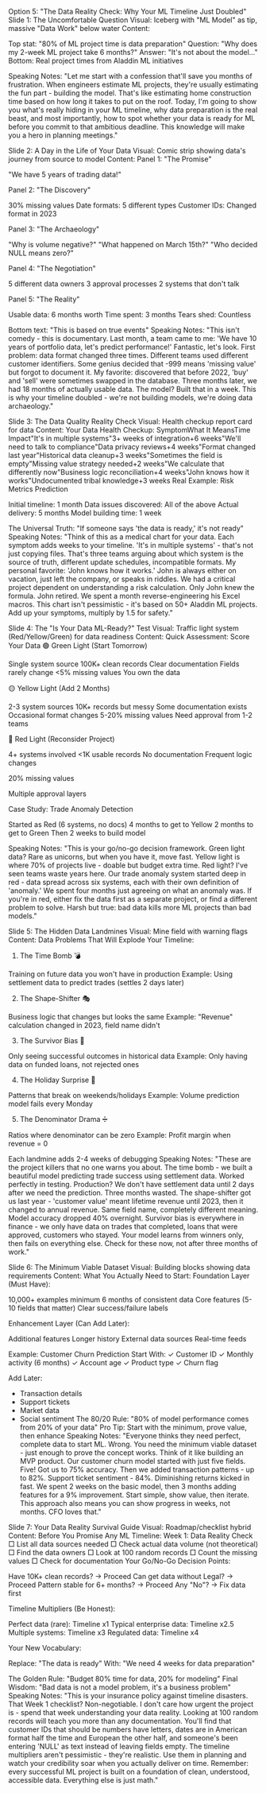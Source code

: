 Option 5: "The Data Reality Check: Why Your ML Timeline Just Doubled"
Slide 1: The Uncomfortable Question
Visual: Iceberg with "ML Model" as tip, massive "Data Work" below water
Content:

Top stat: "80% of ML project time is data preparation"
Question: "Why does my 2-week ML project take 6 months?"
Answer: "It's not about the model..."
Bottom: Real project times from Aladdin ML initiatives

Speaking Notes:
"Let me start with a confession that'll save you months of frustration. When engineers estimate ML projects, they're usually estimating the fun part - building the model. That's like estimating home construction time based on how long it takes to put on the roof. Today, I'm going to show you what's really hiding in your ML timeline, why data preparation is the real beast, and most importantly, how to spot whether your data is ready for ML before you commit to that ambitious deadline. This knowledge will make you a hero in planning meetings."

Slide 2: A Day in the Life of Your Data
Visual: Comic strip showing data's journey from source to model
Content:
Panel 1: "The Promise"

"We have 5 years of trading data!"

Panel 2: "The Discovery"

30% missing values
Date formats: 5 different types
Customer IDs: Changed format in 2023

Panel 3: "The Archaeology"

"Why is volume negative?"
"What happened on March 15th?"
"Who decided NULL means zero?"

Panel 4: "The Negotiation"

5 different data owners
3 approval processes
2 systems that don't talk

Panel 5: "The Reality"

Usable data: 6 months worth
Time spent: 3 months
Tears shed: Countless

Bottom text: "This is based on true events"
Speaking Notes:
"This isn't comedy - this is documentary. Last month, a team came to me: 'We have 10 years of portfolio data, let's predict performance!' Fantastic, let's look. First problem: data format changed three times. Different teams used different customer identifiers. Some genius decided that -999 means 'missing value' but forgot to document it. My favorite: discovered that before 2022, 'buy' and 'sell' were sometimes swapped in the database. Three months later, we had 18 months of actually usable data. The model? Built that in a week. This is why your timeline doubled - we're not building models, we're doing data archaeology."

Slide 3: The Data Quality Reality Check
Visual: Health checkup report card for data
Content:
Your Data Health Checkup:
SymptomWhat It MeansTime Impact"It's in multiple systems"3+ weeks of integration+6 weeks"We'll need to talk to compliance"Data privacy reviews+4 weeks"Format changed last year"Historical data cleanup+3 weeks"Sometimes the field is empty"Missing value strategy needed+2 weeks"We calculate that differently now"Business logic reconciliation+4 weeks"John knows how it works"Undocumented tribal knowledge+3 weeks
Real Example: Risk Metrics Prediction

Initial timeline: 1 month
Data issues discovered: All of the above
Actual delivery: 5 months
Model building time: 1 week

The Universal Truth:
"If someone says 'the data is ready,' it's not ready"
Speaking Notes:
"Think of this as a medical chart for your data. Each symptom adds weeks to your timeline. 'It's in multiple systems' - that's not just copying files. That's three teams arguing about which system is the source of truth, different update schedules, incompatible formats. My personal favorite: 'John knows how it works.' John is always either on vacation, just left the company, or speaks in riddles. We had a critical project dependent on understanding a risk calculation. Only John knew the formula. John retired. We spent a month reverse-engineering his Excel macros. This chart isn't pessimistic - it's based on 50+ Aladdin ML projects. Add up your symptoms, multiply by 1.5 for safety."

Slide 4: The "Is Your Data ML-Ready?" Test
Visual: Traffic light system (Red/Yellow/Green) for data readiness
Content:
Quick Assessment: Score Your Data
🟢 Green Light (Start Tomorrow)

Single system source
100K+ clean records
Clear documentation
Fields rarely change
<5% missing values
You own the data

🟡 Yellow Light (Add 2 Months)

2-3 system sources
10K+ records but messy
Some documentation exists
Occasional format changes
5-20% missing values
Need approval from 1-2 teams

🔴 Red Light (Reconsider Project)

4+ systems involved
<1K usable records
No documentation
Frequent logic changes


20% missing values


Multiple approval layers

Case Study: Trade Anomaly Detection

Started as Red (6 systems, no docs)
4 months to get to Yellow
2 months to get to Green
Then 2 weeks to build model

Speaking Notes:
"This is your go/no-go decision framework. Green light data? Rare as unicorns, but when you have it, move fast. Yellow light is where 70% of projects live - doable but budget extra time. Red light? I've seen teams waste years here. Our trade anomaly system started deep in red - data spread across six systems, each with their own definition of 'anomaly.' We spent four months just agreeing on what an anomaly was. If you're in red, either fix the data first as a separate project, or find a different problem to solve. Harsh but true: bad data kills more ML projects than bad models."

Slide 5: The Hidden Data Landmines
Visual: Mine field with warning flags
Content:
Data Problems That Will Explode Your Timeline:
1. The Time Bomb 💣

Training on future data you won't have in production
Example: Using settlement data to predict trades (settles 2 days later)

2. The Shape-Shifter 🎭

Business logic that changes but looks the same
Example: "Revenue" calculation changed in 2023, field name didn't

3. The Survivor Bias 👻

Only seeing successful outcomes in historical data
Example: Only having data on funded loans, not rejected ones

4. The Holiday Surprise 🎄

Patterns that break on weekends/holidays
Example: Volume prediction model fails every Monday

5. The Denominator Drama ➗

Ratios where denominator can be zero
Example: Profit margin when revenue = 0

Each landmine adds 2-4 weeks of debugging
Speaking Notes:
"These are the project killers that no one warns you about. The time bomb - we built a beautiful model predicting trade success using settlement data. Worked perfectly in testing. Production? We don't have settlement data until 2 days after we need the prediction. Three months wasted. The shape-shifter got us last year - 'customer value' meant lifetime revenue until 2023, then it changed to annual revenue. Same field name, completely different meaning. Model accuracy dropped 40% overnight. Survivor bias is everywhere in finance - we only have data on trades that completed, loans that were approved, customers who stayed. Your model learns from winners only, then fails on everything else. Check for these now, not after three months of work."

Slide 6: The Minimum Viable Dataset
Visual: Building blocks showing data requirements
Content:
What You Actually Need to Start:
Foundation Layer (Must Have):

10,000+ examples minimum
6 months of consistent data
Core features (5-10 fields that matter)
Clear success/failure labels

Enhancement Layer (Can Add Later):

Additional features
Longer history
External data sources
Real-time feeds

Example: Customer Churn Prediction
Start With:
✓ Customer ID
✓ Monthly activity (6 months)
✓ Account age
✓ Product type
✓ Churn flag

Add Later:
+ Transaction details
+ Support tickets
+ Market data
+ Social sentiment
The 80/20 Rule:
"80% of model performance comes from 20% of your data"
Pro Tip: Start with the minimum, prove value, then enhance
Speaking Notes:
"Everyone thinks they need perfect, complete data to start ML. Wrong. You need the minimum viable dataset - just enough to prove the concept works. Think of it like building an MVP product. Our customer churn model started with just five fields. Five! Got us to 75% accuracy. Then we added transaction patterns - up to 82%. Support ticket sentiment - 84%. Diminishing returns kicked in fast. We spent 2 weeks on the basic model, then 3 months adding features for a 9% improvement. Start simple, show value, then iterate. This approach also means you can show progress in weeks, not months. CFO loves that."

Slide 7: Your Data Reality Survival Guide
Visual: Roadmap/checklist hybrid
Content:
Before You Promise Any ML Timeline:
Week 1: Data Reality Check
□ List all data sources needed
□ Check actual data volume (not theoretical)
□ Find the data owners
□ Look at 100 random records
□ Count the missing values
□ Check for documentation
Your Go/No-Go Decision Points:

Have 10K+ clean records? → Proceed
Can get data without Legal? → Proceed
Pattern stable for 6+ months? → Proceed
Any "No"? → Fix data first

Timeline Multipliers (Be Honest):

Perfect data (rare): Timeline x1
Typical enterprise data: Timeline x2.5
Multiple systems: Timeline x3
Regulated data: Timeline x4

Your New Vocabulary:

Replace: "The data is ready"
With: "We need 4 weeks for data preparation"

The Golden Rule:
"Budget 80% time for data, 20% for modeling"
Final Wisdom: "Bad data is not a model problem, it's a business problem"
Speaking Notes:
"This is your insurance policy against timeline disasters. That Week 1 checklist? Non-negotiable. I don't care how urgent the project is - spend that week understanding your data reality. Looking at 100 random records will teach you more than any documentation. You'll find that customer IDs that should be numbers have letters, dates are in American format half the time and European the other half, and someone's been entering 'NULL' as text instead of leaving fields empty. The timeline multipliers aren't pessimistic - they're realistic. Use them in planning and watch your credibility soar when you actually deliver on time. Remember: every successful ML project is built on a foundation of clean, understood, accessible data. Everything else is just math."
